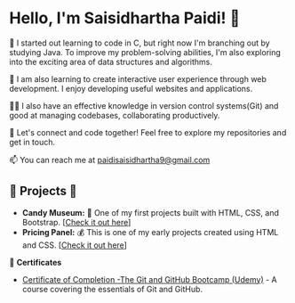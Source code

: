 # Hello, I'm Saisidhartha Paidi! 👋

🌱 I started out learning to code in C, but right now I'm branching out by studying Java. To improve my problem-solving abilities, I'm also exploring into the exciting area of data structures and algorithms.

🚀 I am also learning to create interactive user experience through web development. I enjoy developing useful websites and applications.

👨‍💻 I also have an effective knowledge in version control systems(Git) and good at managing codebases, collaborating productively.

🌟 Let's connect and code together! Feel free to explore my repositories and get in touch. 

📫 You can reach me at [paidisaisidhartha9@gmail.com](paidisaisidhartha9@gmail.com)

## 🌱 Projects 🚀
- **Candy Museum:** 🍭 One of my first projects built with HTML, CSS, and Bootstrap. [[Check it out here](https://sidharthapaidi.github.io/Museum_of_Candy_Project/)]
- **Pricing Panel:** 💰 This is one of my early projects created using HTML and CSS. [[Check it out here](https://sidharthapaidi.github.io/Price-Pannel-Project/)]

📜 **Certificates**
- [Certificate of Completion -The Git and GitHub Bootcamp (Udemy)](https://drive.google.com/file/d/1XqPoSTiStq-Erk_7l8NBXSt5fX0GMmwt/view) - A course covering the essentials of Git and GitHub.

